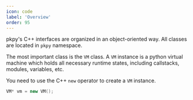 ```yaml
---
icon: code
label: 'Overview'
order: 95
---
```


pkpy's C++ interfaces are organized in an object-oriented way.
All classes are located in `pkpy` namespace.

The most important class is the `VM` class. A `VM` instance is a python virtual machine which holds all necessary runtime states, including callstacks, modules, variables, etc.

You need to use the C++ `new` operator to create a `VM` instance.

```cpp
VM* vm = new VM();
```